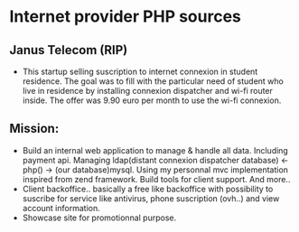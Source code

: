 # Internet provider PHP sources
## Janus Telecom (RIP)
- This startup selling suscription to internet connexion in student residence. The goal was to fill with the particular need of student who live in residence by installing connexion dispatcher and wi-fi router inside. The offer was 9.90 euro per month to use the wi-fi connexion. 

## Mission:
  - Build an internal web application to manage & handle all data. Including payment api. Managing ldap(distant connexion dispatcher database) <- php() -> (our database)mysql. Using my personnal mvc implementation inspired from zend framework. Build tools for client support. And more..
  - Client backoffice.. basically a free like backoffice with possibility to suscribe for service like antivirus, phone suscription (ovh..) and view account information.
  - Showcase site for promotionnal purpose.
